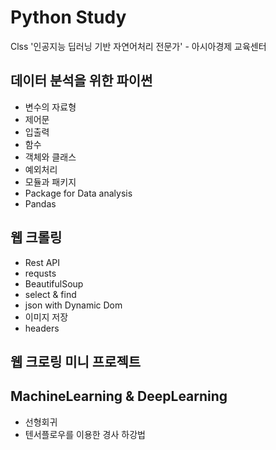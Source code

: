 Python Study
===========================
Clss '인공지능 딥러닝 기반 자연어처리 전문가' - 아시아경제 교육센터  


## 데이터 분석을 위한 파이썬
* 변수의 자료형
* 제어문
* 입출력
* 함수
* 객체와 클래스 
* 예외처리
* 모듈과 패키지
* Package for Data analysis
* Pandas




## 웹 크롤링
* Rest API
* requsts
* BeautifulSoup
* select & find
* json with Dynamic Dom
* 이미지 저장
* headers



## 웹 크로링 미니 프로젝트



## MachineLearning & DeepLearning
 * 선형회귀
 * 텐서플로우를 이용한 경사 하강법


